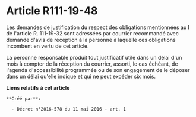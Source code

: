 # Article R111-19-48

Les demandes de justification du respect des obligations mentionnées au I de l'article R. 111-19-32 sont adressées par
courrier recommandé avec demande d'avis de réception à la personne à laquelle ces obligations incombent en vertu de cet
article. 

La personne responsable produit tout justificatif utile dans un délai d'un mois à compter de la réception du courrier,
assorti, le cas échéant, de l'agenda d'accessibilité programmée ou de son engagement de le déposer dans un délai qu'elle
indique et qui ne peut excéder six mois.

**Liens relatifs à cet article**

	**Créé par**:

	  - Décret n°2016-578 du 11 mai 2016 - art. 1
